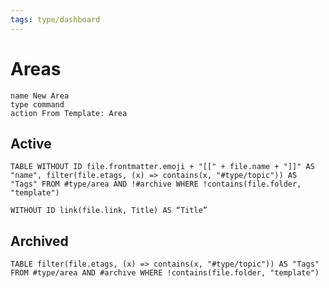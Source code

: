 ```yaml
---
tags: type/dashboard
---
```

# Areas

```button
name New Area
type command
action From Template: Area
```
## Active
```dataview
TABLE WITHOUT ID file.frontmatter.emoji + "[[" + file.name + "]]" AS "name", filter(file.etags, (x) => contains(x, "#type/topic")) AS "Tags" FROM #type/area AND !#archive WHERE !contains(file.folder, "template") 
```
```
WITHOUT ID link(file.link, Title) AS “Title”
```
## Archived
```dataview
TABLE filter(file.etags, (x) => contains(x, "#type/topic")) AS "Tags" FROM #type/area AND #archive WHERE !contains(file.folder, "template") 
```